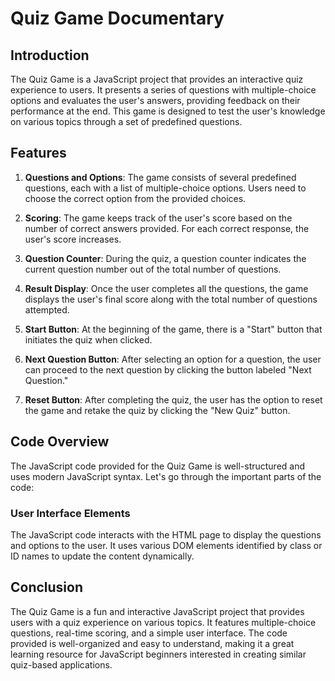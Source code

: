# Quiz Game Documentary

## Introduction
The Quiz Game is a JavaScript project that provides an interactive quiz experience to users. It presents a series of questions with multiple-choice options and evaluates the user's answers, providing feedback on their performance at the end. This game is designed to test the user's knowledge on various topics through a set of predefined questions.

## Features
1. **Questions and Options**: The game consists of several predefined questions, each with a list of multiple-choice options. Users need to choose the correct option from the provided choices.

2. **Scoring**: The game keeps track of the user's score based on the number of correct answers provided. For each correct response, the user's score increases.

3. **Question Counter**: During the quiz, a question counter indicates the current question number out of the total number of questions.

4. **Result Display**: Once the user completes all the questions, the game displays the user's final score along with the total number of questions attempted.

5. **Start Button**: At the beginning of the game, there is a "Start" button that initiates the quiz when clicked.

6. **Next Question Button**: After selecting an option for a question, the user can proceed to the next question by clicking the button labeled "Next Question."

7. **Reset Button**: After completing the quiz, the user has the option to reset the game and retake the quiz by clicking the "New Quiz" button.

## Code Overview
The JavaScript code provided for the Quiz Game is well-structured and uses modern JavaScript syntax. Let's go through the important parts of the code:

### User Interface Elements
The JavaScript code interacts with the HTML page to display the questions and options to the user. It uses various DOM elements identified by class or ID names to update the content dynamically.

## Conclusion
The Quiz Game is a fun and interactive JavaScript project that provides users with a quiz experience on various topics. It features multiple-choice questions, real-time scoring, and a simple user interface. The code provided is well-organized and easy to understand, making it a great learning resource for JavaScript beginners interested in creating similar quiz-based applications.
